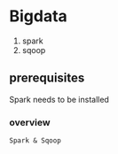 # Bigdata
1. spark
2. sqoop
## prerequisites
Spark needs to be installed 
### overview
```command-line
Spark & Sqoop
```